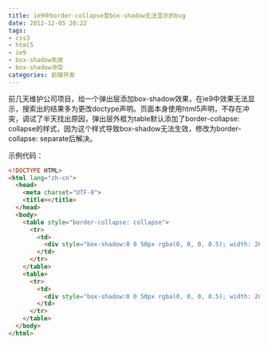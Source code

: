```yaml
---
title: ie9中border-collapse至box-shadow无法显示的bug
date: 2012-12-05 20:22
tags:
- css3
- html5
- ie9
- box-shadow失效
- box-shadow冲突
categories: 前端开发
---
```


前几天维护公司项目，给一个弹出层添加box-shadow效果，在ie9中效果无法显示，搜索出的结果多为更改doctype声明。页面本身使用html5声明，不存在冲突，调试了半天找出原因，弹出层外框为table默认添加了border-collapse: collapse的样式，因为这个样式导致box-shadow无法生效，修改为border-collapse: separate后解决。

示例代码：

```html
<!DOCTYPE HTML>
<html lang="zh-cn">
  <head>
    <meta charset="UTF-8">
    <title></title>
  </head>
  <body>
    <table style="border-collapse: collapse">
      <tr>
        <td>
          <div style="box-shadow:0 0 50px rgba(0, 0, 0, 0.5); width: 200px; height: 200px; border: 1px solid #CCC;"> </div>
        </td>
      </tr>
    </table>
    <table>
      <tr>
        <td>
          <div style="box-shadow:0 0 50px rgba(0, 0, 0, 0.5); width: 200px; height: 200px; border: 1px solid #CCC;"> </div>
        </td>
      </tr>
    </table>
  </body>
</html>
```

